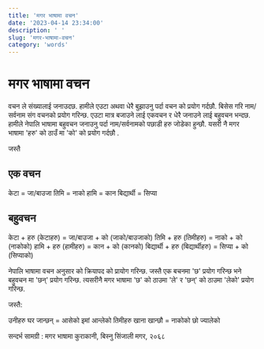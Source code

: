 ```yaml
---
title: 'मगर भाषामा वचन'
date: '2023-04-14 23:34:00'
description: ' '
slug: 'मगर-भाषामा-वचन'
category: 'words'
---
```


# मगर भाषामा वचन
वचन ले संख्यालाई जनाउदछ. हामीले एउटा अथवा धेरै बुझाउनु पर्दा वचन को प्रयोग गर्दछौ. बिसेस गरि नाम/सर्वनाम संग वचनको प्रयोग गरिन्छ. एउटा मात्र बजाउने लाई एकवचन र धेरै जनाउने लाई बहुवचन भन्दछ. हामीले नेपालि भाषामा बहुवचन जनाउनु पर्दा नाम/सर्वनामको पछाडी हरु जोडेका हुन्छौ. यसरी नै मगर भाषामा 'हरु' को ठाउँ मा 'को' को प्रयोग गर्दछौ .

जस्तै

## एक वचन

केटा = जा/बाउजा
तिमि = नाको
हामि = कान
बिद्यार्थी = सिप्या

## बहुवचन

केटा + हरु (केटाहरु) = जा/बाउजा + को (जाको/बाउजाको)
तिमि + हरु (तिमीहरु) = नाको + को (नाकोको)
हामि + हरु (हामीहरु) = कान + को (कानको)
बिद्यार्थी + हरु (बिद्यार्थीहरु) = सिप्या + को (सिप्याको)

नेपालि भाषामा वचन अनुसार को क्रियापद को प्रायोग गरिन्छ. जस्तै एक बचनमा 'छ' प्रयोग गरिन्छ भने बहुवचन मा 'छन्' प्रयोग गरिन्छ. त्यसरीनै मगर भाषामा 'छ' को ठाउमा 'ले' र 'छन्' को ठाउमा 'लेको' प्रयोग गरिन्छ.

जस्तै:

उनीहरु घर जान्छन्  = आसेको इमां आन्लेको
तिमीहरु खाना खान्छौ = नाकोको छो ज्यालेको

सन्दर्भ सामग्री : मगर भाषामा कुराकानी, बिस्नु सिंजाली मगर, २०६८ 